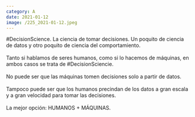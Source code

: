 ```yaml
--- 
category: A 
date: 2021-01-12 
image: /225_2021-01-12.jpeg 
--- 
```


#DecisionScience. La ciencia de tomar decisiones. Un poquito de ciencia de datos y otro poquito de ciencia del comportamiento. <br><br>Tanto si hablamos de seres humanos, como si lo hacemos de máquinas, en ambos casos se trata de #DecisionSciencie. <br><br>No puede ser que las máquinas tomen decisiones solo a partir de datos. <br><br>Tampoco puede ser que los humanos precindan de los datos a gran escala y a gran velocidad para tomar las decisiones.<br><br>La mejor opción: HUMANOS + MÁQUINAS.